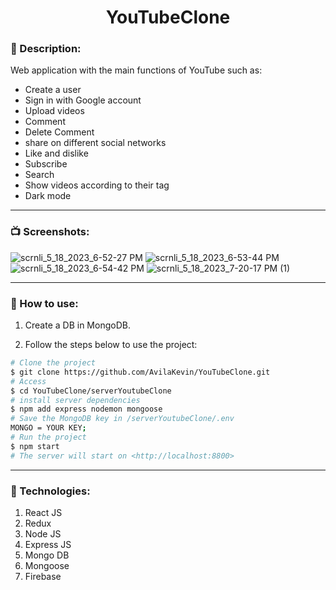 <h1 align="center">YouTubeClone</h1>

### 📄 Description: 

Web application with the main functions of YouTube such as: 
- Create a user
- Sign in with Google account
- Upload videos
- Comment
- Delete Comment
- share on different social networks
- Like and dislike
- Subscribe
- Search
- Show videos according to their tag
- Dark mode

------------

### 📺 Screenshots:

![scrnli_5_18_2023_6-52-27 PM](https://github.com/AvilaKevin/YouTubeClone/assets/70970550/4589e73b-9ac9-4d3b-bb6f-fd0212fce625)
![scrnli_5_18_2023_6-53-44 PM](https://github.com/AvilaKevin/YouTubeClone/assets/70970550/86259a07-dd06-458e-b77a-8c2156e71dd3)
![scrnli_5_18_2023_6-54-42 PM](https://github.com/AvilaKevin/YouTubeClone/assets/70970550/2275231a-5091-462a-a00d-05f95d91c5ef)
![scrnli_5_18_2023_7-20-17 PM (1)](https://github.com/AvilaKevin/YouTubeClone/assets/70970550/d1ec9a43-de06-48db-a196-0b5231b90da8)


------------

### 📕 How to use:
1. Create a DB in MongoDB.

2. Follow the steps below to use the project:
```sh
# Clone the project
$ git clone https://github.com/AvilaKevin/YouTubeClone.git
# Access
$ cd YouTubeClone/serverYoutubeClone
# install server dependencies
$ npm add express nodemon mongoose
# Save the MongoDB key in /serverYoutubeClone/.env
MONGO = YOUR KEY;
# Run the project
$ npm start
# The server will start on <http://localhost:8800>
```

------------

### 🚀 Technologies:

1. React JS
2. Redux
3. Node JS
4. Express JS
5. Mongo DB
6. Mongoose
7. Firebase
